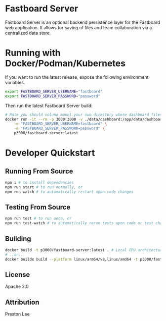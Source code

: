 # Fastboard Server

Fastboard Server is an optional backend persistence layer for the Fastboard web application. It allows for saving of files and team collaboration via a centralized data store.

# Running with Docker/Podman/Kubernetes

If you want to run the latest release, expose the following environment variables.

```sh
export FASTBOARD_SERVER_USERNAME="fastboard"
export FASTBOARD_SERVER_PASSWORD="password"
```

Then run the latest Fastboard Server build:

```sh
# Note you should volume mount your own directory where dashboard files will be saved.
docker run -it --rm -p 3000:3000 -v ./data/dashboard:/app/data/dashboards \
    -e "FASTBOARD_SERVER_USERNAME=fastboard" \
    -e "FASTBOARD_SERVER_PASSWORD=password" \
    p3000/fastboard-server:latest
```

# Developer Quickstart

## Running From Source

```sh
npm i # to install dependencies
npm run start # to run normally, or
npm run watch # to automatically restart upon code changes
```

## Testing From Source

```sh
npm run test # to run once, or
npm run test-watch # to automatically rerun tests upon code or test changes
```


## Building

```sh
docker build -t p3000/fastboard-server:latest . # Local CPU architecture only
# ..or..
docker buildx build --platform linux/arm64/v8,linux/amd64 -t p3000/fastboard-server:latest . --push # Multi-architecture
```

## License

Apache 2.0

## Attribution

Preston Lee

